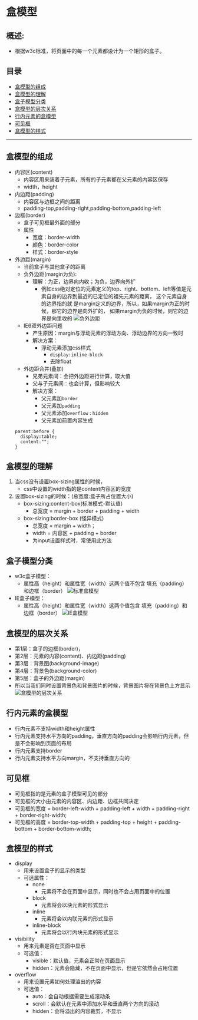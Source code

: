 
# 盒模型
## 概述:
* 根据w3c标准，将页面中的每一个元素都设计为一个矩形的盒子。
## 目录
* [盒模型的组成](#盒模型的组成)
* [盒模型的理解](#盒模型的理解)
* [盒子模型分类](#盒子模型分类)
* [盒模型的层次关系](#盒模型的层次关系)
* [行内元素的盒模型](#行内元素的盒模型)
* [可见框](#可见框)
* [盒模型的样式](#盒模型的样式)
***

## 盒模型的组成
* 内容区(content)
  * 内容区用来装着子元素，所有的子元素都在父元素的内容区保存
  * width，height
* 内边距(padding)
  * 内容区与边框之间的距离
  * padding-top,padding-right,padding-bottom,padding-left
* 边框(border)
  * 盒子可见框最外面的部分
  * 属性
    * 宽度：border-width
    * 颜色：border-color
    * 样式：border-style
* 外边距(margin)
  * 当前盒子与其他盒子的距离
  * 负外边距(margin为负):   
    * 理解：为正，边界向内收；为负，边界向外扩    
      * 例如css绝对定位的元素定义的top、right、bottom、left等值是元素自身的边界到最近的已定位的祖先元素的距离，
      这个元素自身的边界指的就 是margin定义的边界，所以，如果margin为正的时候，那它的边界是向外扩的，
      如果margin为负的时候，则它的边界是向里收的
  ![](/images/负外边距.jpg "负外边距")      
  * IE6双外边距问题
    * 产生原因：margin与浮动元素的浮动方向、浮动边界的方向一致时          
    * 解决方案：         
      * 浮动元素添加css样式        
        * `display:inline-block`          
        * 去除float            
  * 外边距合并(叠加)     
    * 兄弟元素间：会把外边距进行计算，取大值         
    * 父与子元素间：也会计算，但影响较大        
    * 解决方案：     
      * 父元素加`border`         
      * 父元素加`padding`            
      * 父元素添加`overflow：hidden`            
      * 父元素加前置内容生成           
  ```
  parent:before {
    display:table;
    content:"";
  }
  ```  
## 盒模型的理解
1. 当css没有设置box-sizing属性的时候，
	* css中设置的width指的是content内容区的宽度
2. 设置box-sizing的时候：(总宽度:盒子所占位置大小)
	* box-sizing:content-box(标准模式-默认值)
	    * 总宽度 = margin + border + padding + width 
	* box-sizing:border-box (怪异模式)
	    * 总宽度 = margin + width；
	    * width = 内容区 + padding + border 
		* 为input设置样式时，常使用此方法
## 盒子模型分类
* w3c盒子模型：
	* 属性高（height）和属性宽（width）这两个值不包含 填充（padding）和边框（border）
![](/images/w3c盒模型.png "标准盒模型")
* IE盒子模型：
	* 属性高（height）和属性宽（width）这两个值包含 填充（padding）和边框（border）
![](/images/ie盒模型.png "IE盒模型")
## 盒模型的层次关系
* 第1层：盒子的边框(border)，
* 第2层：元素的内容(content)、内边距(padding)
* 第3层：背景图(background-image)
* 第4层：背景色(background-color)
* 第5层：盒子的外边距(margin)
* 所以当我们同时设置背景色和背景图片的时候，背景图片将在背景色上方显示
![](/images/盒子3D模型.jpg "盒模型的层次关系")
## 行内元素的盒模型
* 行内元素不支持width和height属性
* 行内元素支持水平方向的padding，垂直方向的padding会影响行内元素，但是不会影响到页面的布局
* 行内元素支持border
* 行内元素支持水平方向margin，不支持垂直方向的
## 可见框
* 可见框指的是元素的盒子模型可见的部分
* 可见框的大小由元素的内容区、内边距、边框共同决定
* 可见框的宽度 = border-left-width + padding-left + width + padding-right + border-right-width;
* 可见框的高度 = border-top-width + padding-top + height + padding-bottom + border-bottom-width;
## 盒模型的样式
* display
  * 用来设置盒子的显示的类型
  * 可选属性：
    * none
      * 元素将不会在页面中显示，同时也不会占用页面中的位置
    * block
      * 元素将会以块元素的形式显示
    * inline
      * 元素将会以内联元素的形式显示
    * inline-block
      * 元素将会以行内块元素的形式显示
* visibility	
  * 用来元素是否在页面中显示
  * 可选值：
    * visible：默认值，元素会正常在页面显示
    * hidden：元素会隐藏，不在页面中显示，但是它依然会占用位置
* overflow
  * 用来设置元素如何处理溢出的内容
  * 可选值：
    * auto：会自动根据需要生成滚动条
    * scroll：会默认在元素中添加水平和垂直两个方向的滚动
    * hidden：会将溢出的内容裁剪，不显示